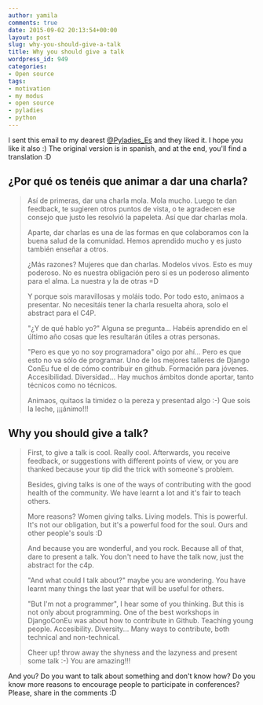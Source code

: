 ```yaml
---
author: yamila
comments: true
date: 2015-09-02 20:13:54+00:00
layout: post
slug: why-you-should-give-a-talk
title: Why you should give a talk
wordpress_id: 949
categories:
- Open source
tags:
- motivation
- my modus
- open source
- pyladies
- python
---
```


I sent this email to my dearest [@Pyladies_Es](http://twitter.com/PyLadies_ES) and they liked it. I hope you like it also :) The original version is in spanish, and at the end, you'll find a translation :D

<!-- more -->



## ¿Por qué os tenéis que animar a dar una charla?





<blockquote>
Así de primeras, dar una charla mola. Mola mucho. Luego te dan feedback, te sugieren otros puntos de vista, o te agradecen ese consejo que justo les resolvió la papeleta. Así que dar charlas mola.

Aparte, dar charlas es una de las formas en que colaboramos con la buena salud de la comunidad. Hemos aprendido mucho y es justo también enseñar a otros.

¿Más razones? Mujeres que dan charlas. Modelos vivos. Esto es muy poderoso. No es nuestra obligación pero sí es un poderoso alimento para el alma. La nuestra y la de otras =D

Y porque sois maravillosas y moláis todo. Por todo esto, animaos a presentar. No necesitáis tener la charla resuelta ahora, solo el abstract para el C4P.

"¿Y de qué hablo yo?" Alguna se pregunta... Habéis aprendido en el último año cosas que les resultarán útiles a otras personas.

"Pero es que yo no soy programadora" oigo por ahí... Pero es que esto no va sólo de programar. Uno de los mejores talleres de Django ConEu fue el de cómo contribuir en github. Formación para jóvenes. Accesibilidad. Diversidad... Hay muchos ámbitos donde aportar, tanto técnicos como no técnicos.

Animaos, quitaos la timidez o la pereza y presentad algo :-) Que sois la leche, ¡¡¡ánimo!!!
</blockquote>





## Why you should give a talk?





<blockquote>
First, to give a talk is cool. Really cool. Afterwards, you receive feedback, or suggestions with different points of view, or you are thanked because your tip did the trick with someone's problem.

Besides, giving talks is one of the ways of contributing with the good health of the community. We have learnt a lot and it's fair to teach others.

More reasons? Women giving talks. Living models. This is powerful. It's not our obligation, but it's a powerful food for the soul. Ours and other people's souls :D

And because you are wonderful, and you rock. Because all of that, dare to present a talk. You don't need to have the talk now, just the abstract for the c4p.

"And what could I talk about?" maybe you are wondering. You have learnt many things the last year that will be useful for others.

"But I'm not a programmer", I hear some of you thinking. But this is not only about programming. One of the best workshops in DjangoConEu was about how to contribute in Github. Teaching young people. Accesibility. Diversity... Many ways to contribute, both technical and non-technical.

Cheer up! throw away the shyness and the lazyness and present some talk :-) You are amazing!!!
</blockquote>



And you? Do you want to talk about something and don't know how? Do you know more reasons to encourage people to participate in conferences? Please, share in the comments :D
